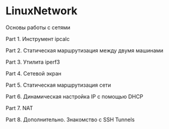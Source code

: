 # LinuxNetwork
Основы работы с сетями

Part 1. Инструмент ipcalc

Part 2. Статическая маршрутизация между двумя машинами

Part 3. Утилита iperf3

Part 4. Сетевой экран

Part 5. Статическая маршрутизация сети

Part 6. Динамическая настройка IP с помощью DHCP

Part 7. NAT

Part 8. Дополнительно. Знакомство с SSH Tunnels

